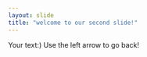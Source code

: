 ```yaml
---
layout: slide
title: "welcome to our second slide!"
---
```

Your text:)
Use the left arrow to go back!
